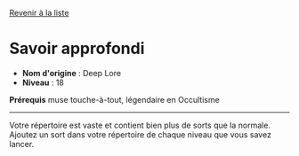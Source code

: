 [Revenir à la liste](..)

# Savoir approfondi

 * **Nom d'origine** : Deep Lore
 * **Niveau** : 18


<p><strong>Prérequis</strong> muse touche-à-tout, légendaire en Occultisme</p>
<hr>
<p>Votre répertoire est vaste et contient bien plus de sorts que la normale. Ajoutez un sort dans votre répertoire de chaque niveau que vous savez lancer.</p>